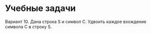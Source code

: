 # Учебные задачи
Вариант 10. Дана строка S и символ C. Удвоить каждое вхождение символа C в строку S. 